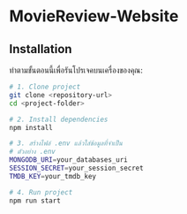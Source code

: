 # MovieReview-Website

## Installation

ทำตามขั้นตอนนี้เพื่อรันโปรเจคบนเครื่องของคุณ:

```bash
# 1. Clone project
git clone <repository-url>
cd <project-folder>

# 2. Install dependencies
npm install

# 3. สร้างไฟล์ .env แล้วใส่ข้อมูลที่จำเป็น
# ตัวอย่าง .env
MONGODB_URI=your_databases_uri
SESSION_SECRET=your_session_secret
TMDB_KEY=your_tmdb_key

# 4. Run project
npm run start
